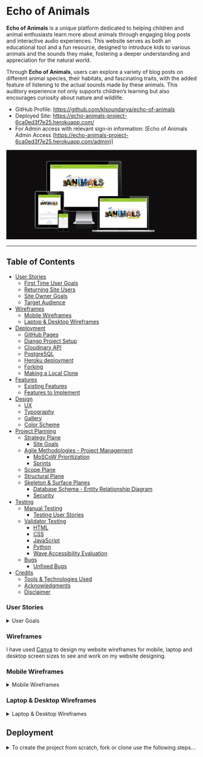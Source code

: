# Echo of Animals

**Echo of Animals** is a unique platform dedicated to helping children and animal enthusiasts learn more about animals through engaging blog posts and interactive audio experiences. This website serves as both an educational tool and a fun resource, designed to introduce kids to various animals and the sounds they make, fostering a deeper understanding and appreciation for the natural world.

Through **Echo of Animals**, users can explore a variety of blog posts on different animal species, their habitats, and fascinating traits, with the added feature of listening to the actual sounds made by these animals. This auditory experience not only supports children’s learning but also encourages curiosity about nature and wildlife.

- GitHub Profile: <https://github.com/klsoundarya/echo-of-animals>
- Deployed Site: <https://echo-animals-project-6ca0ed3f7e25.herokuapp.com/>
- For Admin access with relevant sign-in information: [Echo of Animals Admin Access (https://echo-animals-project-6ca0ed3f7e25.herokuapp.com/admin)]

![Am I Responsive](read-me/am-i-responsive/am-i-responsive.PNG)

<hr>

## Table of Contents

- [User Stories](#user-stories)
  - [First Time User Goals](#first-time-user-goals)
  - [Returning Site Users](#returning-site-users)
  - [Site Owner Goals](#site-owner-goals)
  - [Target Audience](#target-audience)
- [Wireframes](#wireframes)
  - [Mobile Wireframes](#mobile-wireframes)
  - [Laptop & Desktop Wireframes](#laptop--desktop-wireframes)
- [Deployment](#deployment)
  - [GitHub Pages](#github-pages)
  - [Django Project Setup](#django-project-setup)
  - [Cloudinary API](#cloudinary-api)
  - [PostgreSQL](#elephant-sql)
  - [Heroku deployment](#heroku-deployment)
  - [Forking](#forking)
  - [Making a Local Clone](#making-a-local-clone)
- [Features](#features)
  - [Existing Features](#existing-features)
  - [Features to Implement](#features-to-implement)
- [Design](#design)
  - [UX](#ux)
  - [Typography](#typography)
  - [Gallery](#gallery)
  - [Color Scheme](#color-scheme)
- [Project Planning](#project-planning)
  - [Strategy Plane](#strategy-plane)
    - [Site Goals](#site-goals)
  - [Agile Methodologies - Project Management](#agile-methodologies-project-management)
    - [MoSCoW Prioritization](#moscow-prioritization)
    - [Sprints](#sprints)
  - [Scope Plane](#scope-plane)
  - [Structural Plane](#structural-plane)
  - [Skeleton \& Surface Planes](#skeleton-surface-planes)
    - [Database Schema - Entity Relationship Diagram](#database-schema---entity-relationship-diagram)
    - [Security](#security)
- [Testing](#testing)
  - [Manual Testing](#manual-testing)
    - [Testing User Stories](#testing-user-stories)
  - [Validator Testing](#validator-testing)
    - [HTML](#html)
    - [CSS](#css)
    - [JavaScript](#javascript)
    - [Python](#python)
    - [Wave Accessibility Evaluation](#wave-accessibility-evaluation)
  - [Bugs](#bugs)
    - [Unfixed Bugs](#unfixed-bugs)
- [Credits](#credits)
  - [Tools & Technologies Used](#tools--technologies-used)
  - [Acknowledgments](#acknowledgements)
  - [Disclaimer](#disclaimer)

### User Stories
<!-- Read few README documents of previous batches to understand user stories and wrote accordingly -->
<!-- Some of the mentioned user stories have already been implemented, while the remaining ones are planned for future features. -->

<details>
<summary>User Goals</summary>
<br>

#### First time User Goals

- As a first-time user, I want to easily understand the purpose of the website and how it will help me (or my child) learn about animals and nature.
- As a first-time user, I would like to navigate quickly to content that allows me to listen to animal sounds and read blog posts for an engaging experience.
- As a first-time user, I am looking for an intuitive and accessible interface that makes it easy for kids to explore safely.

#### Returning Site Users

- As a returning site user, I want to discover new blog posts about animals or updated content to keep learning more about wildlife.
- As a returning site user, I would like to revisit and listen to the animal sounds my child enjoyed or search for new animals to add variety.
- As a returning site user, I want the site to save or suggest content based on my previous visits for a more personalized experience.

#### Site Owner Goals

- As the site owner, I want to provide accurate, engaging, and educational content to foster a love for animals and nature.
- As the site owner, I aim to design a safe, child-friendly interface that encourages curiosity and learning without overwhelming the user.
- As the site owner, I want to create a user-friendly system for easy content management, including blog posts, animal sound uploads, and user registration for interactive features.

### Target Audience

- Young learners and children (ages 4-10) who are curious about animals and enjoy interactive learning experiences.
- Parents and educators looking for safe, educational resources to introduce children to nature and wildlife.
- Animal enthusiasts of any age interested in exploring different species, their sounds, and habitats for educational or personal interest.

</details>

### Wireframes

I have used [Canva](https://www.canva.com/) to design my website wireframes for mobile, laptop and desktop screen sizes to see and work on my website designing.

### Mobile Wireframes
<!-- learnt the dropdown from https://dev.to/asyraf/how-to-add-dropdown-in-markdown-o78 -->

<details>
<summary>Mobile Wireframes</summary>
<br>

![phone wireframes](read-me/wireframes/Echo-of-animals-mobile-wireframe/home.jpg)
![phone wireframes](read-me/wireframes/Echo-of-animals-mobile-wireframe/about.jpg)
![phone wireframes](read-me/wireframes/Echo-of-animals-mobile-wireframe/echoes.jpg)
![phone wireframes](read-me/wireframes/Echo-of-animals-mobile-wireframe/contact.jpg)
![phone wireframes](read-me/wireframes/Echo-of-animals-mobile-wireframe/accounts-1.jpg)
![phone wireframes](read-me/wireframes/Echo-of-animals-mobile-wireframe/accounts-2.jpg)
![phone wireframes](read-me/wireframes/Echo-of-animals-mobile-wireframe/accounts-3.jpg)
</details>

### Laptop & Desktop Wireframes

<details>
<summary>Laptop & Desktop Wireframes</summary>
<br>

![Laptop and desktop Wireframes](read-me/wireframes/Echo-of-animals-website-wireframe/home-web.jpg)
![Laptop and desktop Wireframes](read-me/wireframes/Echo-of-animals-website-wireframe/about-web.jpg)
![Laptop and desktop Wireframes](read-me/wireframes/Echo-of-animals-website-wireframe/echoes-web.jpg)
![Laptop and desktop Wireframes](read-me/wireframes/Echo-of-animals-website-wireframe/contact-web.jpg)
![Laptop and desktop Wireframes](read-me/wireframes/Echo-of-animals-website-wireframe/accounts-1-web.jpg)
![Laptop and desktop Wireframes](read-me/wireframes/Echo-of-animals-website-wireframe/accounts-2-web.jpg)
![Laptop and desktop Wireframes](read-me/wireframes/Echo-of-animals-website-wireframe/accounts-3-web.jpg)
</details>

## Deployment

<details>
<summary>To create the project from scratch, fork or clone use the following steps...</summary>
<br>

To begin this project from scratch, you must first create a new GitHub repository using the [Code Institute's Template](https://github.com/Code-Institute-Org/ci-full-template). This template provides the relevant tools to get you started. To use this template:

1. Log in to [GitHub](https://github.com/) or create a new account.
2. Navigate to the above CI Full Template.
3. Click '**Use this template**' -> '**Create a new repository**'.
4. Choose a new repository name and click '**Create repository from template**'.
5. In your new repository space, (choice of your IDE) click the button to generate a new workspace.

## Django Project Setup

1. Install Django and supporting libraries: 
   
- ```pip3 install 'django<4.2.16' gunicorn```
- ```pip3 install dj_database_url psycopg2```
- ```pip3 install dj3-cloudinary-storage```  
  
2. Once you have installed any relevant dependencies or libraries, such as the ones listed above, it is important to create a **requirements.txt** file and add all installed libraries to it with the ```pip3 freeze --local > requirements.txt``` command in the terminal.  
3. Create a new Django project in the terminal ```django-admin startproject echo_animals .```
4. Create a new app example: ```python3 mangage.py startapp echoes```
5. Add this to list of **INSTALLED_APPS** in **settings.py** - 'echoes',
6. Create a superuser for the project to allow Admin access and enter credentials: ```python3 manage.py createsuperuser```
7. Migrate the changes with commands: ```python3 manage.py migrate```
8. An **env.py** file must be created to store all protected data such as the **DATABASE_URL**, **cloudinary** and **SECRET_KEY**. These may be called upon in your project's **settings.py** file along with your Database configurations. The **env.py** file must be added to your **gitignore** file so that your important, protected information is not pushed to public viewing on GitHub. For adding to **env.py**:

- ```import os```
- ```os.environ["DATABASE_URL"]="<copiedURLfromPostgreSQL>"```
- ```os.environ["SECRET_KEY"]="my_super^secret@key"```
  
For adding to **settings.py**:

- ```import os```
- ```import dj_database_url```
- ```if os.path.exists("env.py"):```
- ```import env```
- ```SECRET_KEY = os.environ.get('SECRET_KEY')``` (actual key hidden within env.py)  

9. Replace **DATABASES** with:

```
DATABASES = {
    'default': dj_database_url.parse(os.environ.get("DATABASE_URL"))
  }
```

10. Set up the templates directory in **settings.py**:
- Under ``BASE_DIR`` enter ``TEMPLATES_DIR = os.path.join(BASE_DIR, ‘templates’)``
- Update ``TEMPLATES = 'DIRS': [TEMPLATES_DIR]`` with:

```
os.path.join(BASE_DIR, 'templates'),
os.path.join(BASE_DIR, 'templates', 'allauth')
```

- Create the media, static and templates directories in top level of project file in IDE workspace.

11. A **Procfile** must be created within the project repo for Heroku deployment with the following placed within it: ```web: gunicorn echo_animals.wsgi```
12. Make the necessary migrations again.

## Cloudinary API 

Cloudinary provides a cloud hosting solution for media storage. All users uploaded images in the Echo of Animals project are hosted here.

Set up a new account at [Cloudinary](https://cloudinary.com/) and add your Cloudinary API environment variable to your **env.py** and Heroku Config Vars.
In your project workspace: 

- Add Cloudinary libraries to INSTALLED_APPS in settings.py 
- In the order: 
```
   'cloudinary_storage',  
   'django.contrib.staticfiles',  
   'cloudinary',
```
- Add to **env.py** and link up with **settings.py**: ```os.environ["CLOUDINARY_URL"]="cloudinary://...."``` 
- Set Cloudinary as storage for media and static files in settings.py:
- ```STATIC_URL = '/static/'```
```
  STATICFILES_STORAGE = 'cloudinary_storage.storage.StaticHashedCloudinaryStorage'  
  STATICFILES_DIRS = [os.path.join(BASE_DIR, 'static'), ]  
  STATIC_ROOT = os.path.join(BASE_DIR, 'staticfiles')‌  
  MEDIA_URL = '/media/'
  DEFAULT_FILE_STORAGE = 'cloudinary_storage.storage.MediaCloudinaryStorage'
```

## Deployment Process for PostgreSQL

To deploy **Echo of Animals** with PostgreSQL as the database, follow these steps:

A new database instance can be created from the [official website](https://www.postgresql.org/download/) for your project. 

#### 1. Configure PostgreSQL
   - Open the PostgreSQL command-line tool:
     ```bash
     sudo -u postgres psql
     ```
   - Create a new database:
     ```sql
     CREATE DATABASE echo_of_animals_db;
     ```
   - Create a new user with a password:
     ```sql
     CREATE USER echo_admin WITH PASSWORD 'your_password';
     ```
   - Grant the user access to the database:
     ```sql
     ALTER ROLE echo_admin SET client_encoding TO 'utf8';
     ALTER ROLE echo_admin SET default_transaction_isolation TO 'read committed';
     ALTER ROLE echo_admin SET timezone TO 'UTC';
     GRANT ALL PRIVILEGES ON DATABASE echo_of_animals_db TO echo_admin;
     ```
   - Exit the PostgreSQL prompt:
     ```sql
     \q
     ```

#### 2. Update Django Settings
   - In your Django project, go to `settings.py` and update the `DATABASES` setting:
     ```python
     DATABASES = {
         'default': {
             'ENGINE': 'django.db.backends.postgresql',
             'NAME': 'echo_of_animals_db',
             'USER': 'echo_admin',
             'PASSWORD': 'your_password',
             'HOST': 'localhost',  # or IP address if using a remote server
             'PORT': '5432',       # default PostgreSQL port
         }
     }
     ```

#### 3. Apply Migrations
   - Run migrations to create the necessary tables in the PostgreSQL database:
     ```bash
     python manage.py migrate
     ```

#### 4. Verify the Setup
   - Start your Django server:
     ```bash
     python manage.py runserver
     ```
   - Visit your site to verify that the database is working as expected.

- From your user dashboard, retrieve the important 'postgres://....' value. Place the value within your **DATABASE_URL**  in your **env.py** file and follow the below instructions to place it in your Heroku Config Vars.

## Heroku deployment

To start the deployment process , please follow the below steps:

1. Log in to [Heroku](https://id.heroku.com/login) or create an account if you are a new user.
2. Once logged in, in the Heroku Dashboard, navigate to the '**New**' button in the top, right corner, and select '**Create New App**'.
3. Enter an app name and choose your region. Click '**Create App**'. 
4. In the Deploy tab, click on the '**Settings**', reach the '**Config Vars**' section and click on '**Reveal Config Vars**'. Here you will enter KEY:VALUE pairs for the app to run successfully. The KEY:VALUE pairs that you will need are your: 
   
   - **CLOUDINARY_URL**: **cloudinary://....** 
   - **DATABASE_URL**:**postgres://...** 
   - **DISABLE_COLLECTSTATIC** of value '1' ( Remove this Config Var before deployment),
   -  **PORT**:**8000**
   -  **SECRET_KEY** and value  
  
5. Add the Heroku host name into **ALLOWED_HOSTS** in your projects **settings.py file** -> ```['herokuappname', ‘localhost’, ‘8000 port url’].```
6. Once you are sure that you have set up the required files including your requirements.txt and Procfile, you have ensured that **DEBUG=False**, save your project, add the files, commit for initial deployment and push the data to GitHub.
7. Go to the '**Deploy**' tab and choose GitHub as the Deployment method.
8. Search for the repository name, select the branch that you would like to build from, and connect it via the '**Connect**' button.
9.  Choose from '**Automatic**' or '**Manual**' deployment options, I chose the 'Manual' deployment method. Click '**Deploy Branch**'.
10. Once the waiting period for the app to build has finished, click the '**View**' link to bring you to your newly deployed site. If you receive any errors, Heroku will display a reason in the app build log for you to investigate. **DISABLE_COLLECTSTATIC**  may be removed from the Config Vars once you have saved and pushed an image within your project, as can **PORT:8000**.

#### Forking

By forking the GitHub Repository, we make a copy of the original repository on our GitHub account to view and/or make changes without affecting the original owner's repository.

You can fork this repository by using the following steps:

1. Log in to GitHub and locate the [echo-of-animals repository](https://github.com/klsoundarya/echo-of-animals)
2. At the top of the Repository (not top of page) just above the "Settings" Button on the menu, locate the "Fork" Button.
3. Once clicked, you should now have a copy of the original repository in your own GitHub account!

### Making a Local Clone

1. Log in to GitHub and locate the [echo-of-animals repository](https://github.com/klsoundarya/echo-of-animals)
2. Find the Code button situated above the file list and give it a click.
3. Choose your preferred cloning method — whether it's HTTPS, SSH, or GitHub and hit the copy button to copy the URL to your clipboard.
4. Launch Git Bash or Terminal.
5. Navigate to the directory where you want the cloned directory to reside.
6. In your IDE Terminal, input the following command to clone the repository:

> git clone <https://github.com/klsoundarya/echo-of-animals>

__Press Enter and your local clone will be created.__

7. Using the ``pip3 install -r requirements.txt`` command, the dependencies and libraries needed for **Echo of Animals** will be installed.
8. Set up your **env.py** file and from the above steps for Cloudinary and PostgreSQL, gather the Cloudinary API key and the PostgreSQL url for additon to your code.
9. Ensure that your **env.py** file is placed in your **.gitignore** file and follow the remaining steps in the above Django Project Setup section before pushing your code to GitHub.

</details>